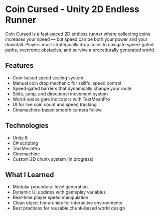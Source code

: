 # Coin Cursed - Unity 2D Endless Runner

Coin Cursed is a fast-paced 2D endless runner where collecting coins increases your speed — but speed can be both your power and your downfall. Players must strategically drop coins to navigate speed-gated paths, overcome obstacles, and survive a procedurally generated world.

## Features
- Coin-based speed scaling system
- Manual coin drop mechanic for skillful speed control
- Speed-gated barriers that dynamically change your route
- Slide, jump, and directional movement system
- World-space gate indicators with TextMeshPro
- UI for live coin count and speed tracking
- Cinemachine-based smooth camera follow

## Technologies
- Unity 6
- C# scripting
- TextMeshPro
- Cinemachine
- Custom 2D chunk system (in progress)

## What I Learned
- Modular procedural level generation
- Dynamic UI updates with gameplay variables
- Real-time player speed manipulation
- Clean object hierarchies for interactive environments
- Best practices for reusable chunk-based world design
